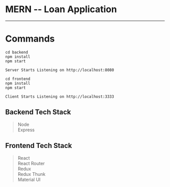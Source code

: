 # MERN -- Loan Application
--------------------------

# Commands
```
cd backend
npm install
npm start

Server Starts Listening on http://localhost:8080

cd frontend
npm install
npm start

Client Starts Listening on http://localhost:3333

```

## Backend Tech Stack
> Node  
> Express


## Frontend Tech Stack
> React  
> React Router  
> Redux  
> Redux Thunk  
> Material UI  